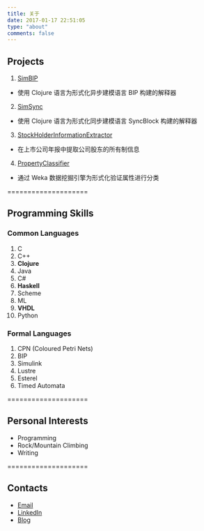 ```yaml
---
title: 关于
date: 2017-01-17 22:51:05
type: "about"
comments: false
---
```


## Projects

1. [SimBIP](https://github.com/ronhuafeng/simbip) 
  - 使用 Clojure 语言为形式化异步建模语言 BIP 构建的解释器
2. [SimSync](https://github.com/ronhuafeng/simsync) 
  - 使用 Clojure 语言为形式化同步建模语言 SyncBlock 构建的解释器
3. [StockHolderInformationExtractor](https://github.com/ronhuafeng/StockHolderInformationExtractor) 
  - 在上市公司年报中提取公司股东的所有制信息
4. [PropertyClassifier](https://github.com/ronhuafeng/PropertyClassifier) 
  - 通过 Weka 数据挖掘引擎为形式化验证属性进行分类

====================

## Programming Skills

### Common Languages
1. C
2. C++
3. **Clojure**
3. Java
4. C#
5. **Haskell**
5. Scheme
6. ML
7. **VHDL**
8. Python

### Formal Languages
1. CPN (Coloured Petri Nets)
2. BIP
3. Simulink
4. Lustre
5. Esterel
6. Timed Automata 

====================

## Personal Interests

- Programming
- Rock/Mountain Climbing
- Writing


====================

## Contacts

- [Email](mailto:ron.huafeng@gmail.com)
- [LinkedIn](https://cn.linkedin.com/in/huafeng-zhang-1b1b0321)
- [Blog](www.formalscience.com/blog)